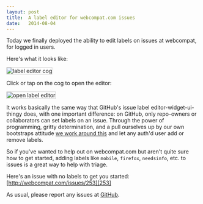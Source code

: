```yaml
---
layout: post
title:  A label editor for webcompat.com issues
date:   2014-08-04
---
```


Today we finally deployed the ability to edit labels on issues at webcompat, for logged in users.

Here's what it looks like:

<img src="https://miketaylr.com/posts/assets/1.png" style="border: 1px solid #ccc" alt="label editor cog">

Click or tap on the cog to open the editor:

<img src="https://miketaylr.com/posts/assets/2.png" style="border: 1px solid #ccc" alt="open label editor">

It works basically the same way that GitHub's issue label editor-widget-ui-thingy does, with one important difference: on GitHub, only repo-owners or collaborators can set labels on an issue. Through the power of programming, gritty determination, and a pull ourselves up by our own bootstraps attitude [we work around this][api] and let any auth'd user add or remove labels.

So if you've wanted to help out on webcompat.com but aren't quite sure how to get started, adding labels like `mobile`, `firefox`, `needsinfo`, etc. to issues is a great way to help with triage.

Here's an issue with no labels to get you started: [http://webcompat.com/issues/253][253]

As usual, please report any issues at [GitHub][issues].

[api]: https://github.com/webcompat/webcompat.com/blob/748a8a401675986dfa415937d1d9577917943cc9/webcompat/api/endpoints.py#L107-L118
[issues]: https://github.com/webcompat/webcompat.com/issues/
[253]: http://webcompat.com/issues/253